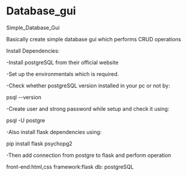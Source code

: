 # Database_gui
Simple_Database_Gui 

Basically create simple database gui which performs CRUD operations

Install Dependencies: 

-Install postgreSQL from their official website 

-Set up the environmentals which is required.

-Check whether postgreSQL version installed in your pc or not by: 

psql --version 

-Create user and strong password while setup and check it using: 

psql -U postgre 

-Also install flask dependencies using: 

pip install flask psychopg2 

-Then add connection from postgre to flask and perform operation

front-end:html,css framework:flask db: postgreSQL
